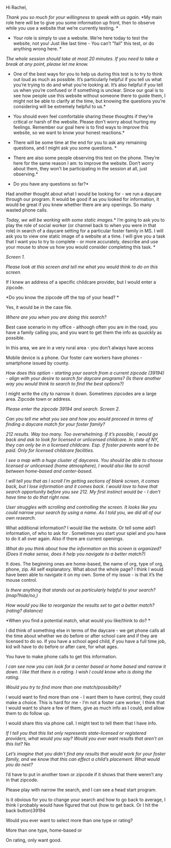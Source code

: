 Hi Rachel,

*Thank you so much for your willingness to speak with us again.*  *My main role here will be to give you some information up front, then to observe while you use a website that we’re currently testing. *

*	Your role is simply to use a website. We’re here today to test the website, not you! Just like last time - You can’t "fail" this test, or do anything wrong here. *

*The whole session should take at most 20 minutes. If you need to take a break at any point, please let me know.*

*	One of the best ways for you to help us during this test is to try to think out loud as much as possible. It’s particularly helpful if you tell us what you’re trying to do and what you’re looking at. It’s also helpful if you tell us when you’re confused or if something is unclear. Since our goal is to see how people use this website without someone there to guide them, I might not be able to clarify at the time, but knowing the questions you’re considering will be extremely helpful to us.*

*	You should even feel comfortable sharing these thoughts if they’re critical or harsh of the website. Please don’t worry about hurting my feelings. Remember our goal here is to find ways to improve this website, so we want to know your honest reactions.*

*	There will be some time at the end for you to ask any remaining questions, and I might ask you some questions. *

*	There are also some people observing this test on the phone. They’re here for the same reason I am: to improve the website. Don’t worry about them, they won’t be participating in the session at all, just observing.*

*	Do you have any questions so far?*

Had another thought about what I would be looking for - we run a daycare through our program.  It would be good if as you looked for information, it would be great if you knew whether there are any openings.  So many wasted phone calls.

*Today, we will be working with some static images.**  I’m going to ask you to play the role of social worker (or channel back to when you were in that role) in search of a daycare setting for a particular foster family in MS.   I will ask you to view one static image of a website at a time.  I will give you a task that I want you to try to complete - or more accurately, describe and use your mouse to show us how you would consider completing this task.  *

*Screen 1.*

*Please look at this screen and tell me what you would think to do on this screen.*

If I knew an address of a specific childcare provider, but I would enter a zipcode.  

*Do you know the zipcode off the top of your head?  *

Yes, it would be in the case file.

*Where are you when you are doing this search?* 

Best case scenario in my office - although often you are in the road, you have a family calling you, and you want to get them the info as quuickly as possible.

In this area, we are in a very rural area - you don’t always have access

Mobile device is a phone.  Our foster care workers have phones - smartphone issued by county.

*How does this option - starting your search from a current zipcode (39194) - align with your desire to search for daycare programs?  (Is there another way you would think to search to find the best options?)*

I might write the city to narrow it down.  Sometimes zipcodes are a large area.  Zipcode town or address.

*Please enter the zipcode 39194 and search.  Screen 2.*

*Can you tell me what you see and how you would proceed in terms of finding a daycare match for your foster family?*

*212 results.  Way too many.  Too overwhelming. If it’s possible, I would go back and ask to look for licensed or unlicensed childcare.  In state of NY, they can only be in a licensed childcare.  Esp. if foster parents want to be paid.  Only for licensed childcare facilities.*

*I see a map with a huge cluster of daycares.  You should be able to choose licensed or unlicensed (home atmosphere), I would also like to scroll between home-based and center-based.*

*I will tell you that as I scroll I’m getting sections of blank screen, it comes back, but I lose information and it comes back.  I would love to have that search opportunity before you see 212.  My first instinct would be - I don’t have time to do that right now.*

*User struggles with scrolling and controlling the screen.  It looks like you could narrow your search by using a name.  As I told you, we did all of our own research.*

What additional information?  I would like the website.  Or tell some add’l information, of who to ask for .  Sometimes you start your spiel and you have to do it all over again.  Also if there are current openings.

*What do you think about how the information on this screen is organized?  (Does it make sense, does it help you navigate to a better match?)*

It does.  The beginning ones are home-based, the name of org, type of org, phone, zip.  All self explanatory.  What about the whole page?  I think I would have been able to navigate it on my own.  Some of my issue - is that it’s the mouse control.

*Is there anything that stands out as particularly helpful to your search? (map?hide/no,)*

*How would you like to reorganize the results set to get a better match? (rating? distance)*

*When you find a potential match, what would you like/think to do?  *

I did think of something else in terms of the daycare - we get phone calls all the time about whether we do before or after school care and if they are licensed to do so.  If you have a school aged child, if you have a full time job, kid will have to do before or after care, for  what ages.  

You have to make phone calls to get this information.  

*I can see now you can look for a center based or home based and narrow it down.  I like that there is a rating. I wish I could know who is doing the rating.*

*Would you try to find more than one match/possibility?*

I would want to find more than one - I want them to have control, they could make a choice.  This is hard for me - I’m not a foster care worker, I think that I would want to share a few of them, give as much info as I could, and allow them to do follow up.  

I would share this via phone call.  I might text to tell them that I have info.  

*If I tell you that this list only represents state-licensed or registered providers, what would you say?  Would you ever want results that aren’t on this list?*  No

*Let’s imagine that you didn’t find any results that would work for your foster family, and we know that this can effect a child’s placement.  What would you do next?*

I’d have to put in another town or zipcode if it shows that there weren’t any in that zipcode.

Please play with narrow the search, and I can see a head start program.  

Is it obvious for you to change your search and how to go back to average, I think I probably would have figured that out (how to get back.  Or I hit the back button)39194

Would you ever want to select more than one type or rating?

More than one type, home-based or 

On rating, only want good.

 

